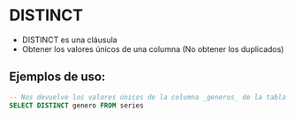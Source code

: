 # DISTINCT
- DISTINCT es una cláusula  
- Obtener los valores únicos de una columna (No obtener los duplicados)

## Ejemplos de uso:
```sql
-- Nos devuelve los valores únicos de la columna _generos_ de la tabla _series_  
SELECT DISTINCT genero FROM series
```